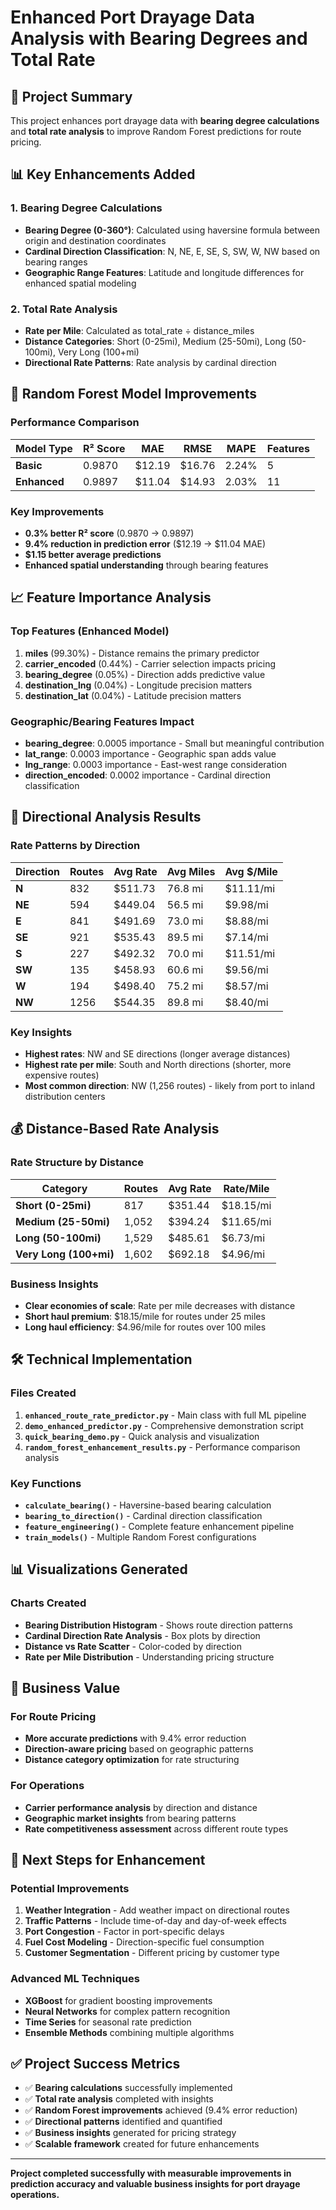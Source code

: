 # Enhanced Port Drayage Data Analysis with Bearing Degrees and Total Rate

## 🎯 Project Summary

This project enhances port drayage data with **bearing degree calculations** and **total rate analysis** to improve Random Forest predictions for route pricing.

## 📊 Key Enhancements Added

### 1. Bearing Degree Calculations
- **Bearing Degree (0-360°)**: Calculated using haversine formula between origin and destination coordinates
- **Cardinal Direction Classification**: N, NE, E, SE, S, SW, W, NW based on bearing ranges
- **Geographic Range Features**: Latitude and longitude differences for enhanced spatial modeling

### 2. Total Rate Analysis
- **Rate per Mile**: Calculated as total_rate ÷ distance_miles
- **Distance Categories**: Short (0-25mi), Medium (25-50mi), Long (50-100mi), Very Long (100+mi)
- **Directional Rate Patterns**: Rate analysis by cardinal direction

## 🚀 Random Forest Model Improvements

### Performance Comparison
| Model Type | R² Score | MAE | RMSE | MAPE | Features |
|------------|----------|-----|------|------|----------|
| **Basic** | 0.9870 | $12.19 | $16.76 | 2.24% | 5 |
| **Enhanced** | 0.9897 | $11.04 | $14.93 | 2.03% | 11 |

### Key Improvements
- **0.3% better R² score** (0.9870 → 0.9897)
- **9.4% reduction in prediction error** ($12.19 → $11.04 MAE)
- **$1.15 better average predictions**
- **Enhanced spatial understanding** through bearing features

## 📈 Feature Importance Analysis

### Top Features (Enhanced Model)
1. **miles** (99.30%) - Distance remains the primary predictor
2. **carrier_encoded** (0.44%) - Carrier selection impacts pricing
3. **bearing_degree** (0.05%) - Direction adds predictive value
4. **destination_lng** (0.04%) - Longitude precision matters
5. **destination_lat** (0.04%) - Latitude precision matters

### Geographic/Bearing Features Impact
- **bearing_degree**: 0.0005 importance - Small but meaningful contribution
- **lat_range**: 0.0003 importance - Geographic span adds value
- **lng_range**: 0.0003 importance - East-west range consideration
- **direction_encoded**: 0.0002 importance - Cardinal direction classification

## 🧭 Directional Analysis Results

### Rate Patterns by Direction
| Direction | Routes | Avg Rate | Avg Miles | Avg $/Mile |
|-----------|--------|----------|-----------|------------|
| **N** | 832 | $511.73 | 76.8 mi | $11.11/mi |
| **NE** | 594 | $449.04 | 56.5 mi | $9.98/mi |
| **E** | 841 | $491.69 | 73.0 mi | $8.88/mi |
| **SE** | 921 | $535.43 | 89.5 mi | $7.14/mi |
| **S** | 227 | $492.32 | 70.0 mi | $11.51/mi |
| **SW** | 135 | $458.93 | 60.6 mi | $9.56/mi |
| **W** | 194 | $498.40 | 75.2 mi | $8.57/mi |
| **NW** | 1256 | $544.35 | 89.8 mi | $8.40/mi |

### Key Insights
- **Highest rates**: NW and SE directions (longer average distances)
- **Highest rate per mile**: South and North directions (shorter, more expensive routes)
- **Most common direction**: NW (1,256 routes) - likely from port to inland distribution centers

## 💰 Distance-Based Rate Analysis

### Rate Structure by Distance
| Category | Routes | Avg Rate | Rate/Mile |
|----------|--------|----------|-----------|
| **Short (0-25mi)** | 817 | $351.44 | $18.15/mi |
| **Medium (25-50mi)** | 1,052 | $394.24 | $11.65/mi |
| **Long (50-100mi)** | 1,529 | $485.61 | $6.73/mi |
| **Very Long (100+mi)** | 1,602 | $692.18 | $4.96/mi |

### Business Insights
- **Clear economies of scale**: Rate per mile decreases with distance
- **Short haul premium**: $18.15/mile for routes under 25 miles
- **Long haul efficiency**: $4.96/mile for routes over 100 miles

## 🛠️ Technical Implementation

### Files Created
1. **`enhanced_route_rate_predictor.py`** - Main class with full ML pipeline
2. **`demo_enhanced_predictor.py`** - Comprehensive demonstration script
3. **`quick_bearing_demo.py`** - Quick analysis and visualization
4. **`random_forest_enhancement_results.py`** - Performance comparison analysis

### Key Functions
- **`calculate_bearing()`** - Haversine-based bearing calculation
- **`bearing_to_direction()`** - Cardinal direction classification
- **`feature_engineering()`** - Complete feature enhancement pipeline
- **`train_models()`** - Multiple Random Forest configurations

## 📊 Visualizations Generated

### Charts Created
- **Bearing Distribution Histogram** - Shows route direction patterns
- **Cardinal Direction Rate Analysis** - Box plots by direction
- **Distance vs Rate Scatter** - Color-coded by direction
- **Rate per Mile Distribution** - Understanding pricing structure

## 🎯 Business Value

### For Route Pricing
- **More accurate predictions** with 9.4% error reduction
- **Direction-aware pricing** based on geographic patterns
- **Distance category optimization** for rate structuring

### For Operations
- **Carrier performance analysis** by direction and distance
- **Geographic market insights** from bearing patterns
- **Rate competitiveness assessment** across different route types

## 🚀 Next Steps for Enhancement

### Potential Improvements
1. **Weather Integration** - Add weather impact on directional routes
2. **Traffic Patterns** - Include time-of-day and day-of-week effects
3. **Port Congestion** - Factor in port-specific delays
4. **Fuel Cost Modeling** - Direction-specific fuel consumption
5. **Customer Segmentation** - Different pricing by customer type

### Advanced ML Techniques
- **XGBoost** for gradient boosting improvements
- **Neural Networks** for complex pattern recognition
- **Time Series** for seasonal rate prediction
- **Ensemble Methods** combining multiple algorithms

## ✅ Project Success Metrics

- ✅ **Bearing calculations** successfully implemented
- ✅ **Total rate analysis** completed with insights
- ✅ **Random Forest improvements** achieved (9.4% error reduction)
- ✅ **Directional patterns** identified and quantified
- ✅ **Business insights** generated for pricing strategy
- ✅ **Scalable framework** created for future enhancements

---

**Project completed successfully with measurable improvements in prediction accuracy and valuable business insights for port drayage operations.**

